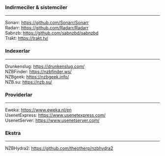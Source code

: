 ### Indirmeciler & sistemciler
- - -
Sonarr: <https://github.com/Sonarr/Sonarr>  
Radarr: <https://github.com/Radarr/Radarr>  
Sabnzb: <https://github.com/sabnzbd/sabnzbd>  
Trakt: <https://trakt.tv/>  

### Indexerlar
- - -
Drunkenslug: <https://drunkenslug.com/>  
NZBFinder: <https://nzbfinder.ws/>  
NZBgeek: <https://nzbgeek.info/>  
NZB.su: <https://nzb.su/>

### Providerlar
- - -
Eweka: <https://www.eweka.nl/en>  
UsenetExpress: <https://www.usenetexpress.com/>  
UsenetServer: <https://www.usenetserver.com/>  

### Ekstra
- - -
NZBHydra2: <https://github.com/theotherp/nzbhydra2>  
